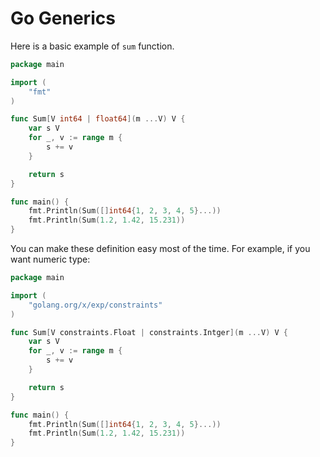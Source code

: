 # Go Generics

Here is a basic example of `sum` function.

```go
package main

import (
    "fmt"
)

func Sum[V int64 | float64](m ...V) V {
    var s V
    for _, v := range m {
        s += v
    }

    return s
}

func main() {
    fmt.Println(Sum([]int64{1, 2, 3, 4, 5}...))
    fmt.Println(Sum(1.2, 1.42, 15.231))
}
```

You can make these definition easy most of the time. For example, if you want numeric type:

```go
package main

import (
    "golang.org/x/exp/constraints"
)

func Sum[V constraints.Float | constraints.Intger](m ...V) V {
    var s V
    for _, v := range m {
        s += v
    }

    return s
}

func main() {
    fmt.Println(Sum([]int64{1, 2, 3, 4, 5}...))
    fmt.Println(Sum(1.2, 1.42, 15.231))
}
```